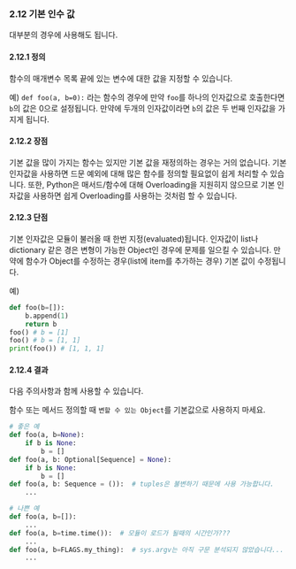 <a id="s2.12-default-argument-values"></a>
<a id="default-argument-values"></a>
### 2.12 기본 인수 값

대부분의 경우에 사용해도 됩니다.

<a id="s2.12.1-definition"></a>
#### 2.12.1 정의

함수의 매개변수 목록 끝에 있는 변수에 대한 값을 지정할 수 있습니다.

예) `def foo(a, b=0):` 라는 함수의 경우에 만약 `foo`를 하나의 인자값으로 호출한다면 `b`의 값은 0으로 설정됩니다. 만약에 두개의 인자값이라면 `b`의 값은 두 번째 인자값을 가지게 됩니다.

<a id="s2.12.2-pros"></a>
#### 2.12.2 장점

기본 값을 많이 가지는 함수는 있지만 기본 값을 재정의하는 경우는 거의 없습니다.
기본 인자값을 사용하면 드문 예외에 대해 많은 함수를 정의할 필요없이 쉽게 처리할 수 있습니다.
또한, Python은 매서드/함수에 대해 Overloading을 지원히지 않으므로 기본 인자값을 사용하면 쉽게  Overloading를 사용하는 것처럼 할 수 있습니다.

<a id="s2.12.3-cons"></a>
#### 2.12.3 단점

기본 인자값은 모듈이 불러올 때 한번 지정(evaluated)됩니다. 인자값이 list나 dictionary 같은 경은 변형이 가능한 Object인 경우에 문제를 일으킬 수 있습니다. 만약에 함수가 Object를 수정하는 경우(list에 item를 추가하는 경우) 기본 값이 수정됩니다.

예)

```python
def foo(b=[]):
    b.append(1)
    return b
foo() # b = [1]
foo() # b = [1, 1]
print(foo()) # [1, 1, 1]
```

<a id="s2.12.4-decision"></a>
#### 2.12.4 결과

다음 주의사항과 함께 사용할 수 있습니다.

함수 또는 메서드 정의할 때 `변할 수 있는 Object`를 기본값으로 사용하지 마세요.

```python
# 좋은 예
def foo(a, b=None):
    if b is None:
        b = []
def foo(a, b: Optional[Sequence] = None):
    if b is None:
        b = []
def foo(a, b: Sequence = ()):  # tuples은 불변하기 때문에 사용 가능합니다.
    ...
```

```python
# 나쁜 예
def foo(a, b=[]):
    ...
def foo(a, b=time.time()):  # 모듈이 로드가 될때의 시간인가???
    ...
def foo(a, b=FLAGS.my_thing):  # sys.argv는 아직 구문 분석되지 않았습니다...
    ...
```
